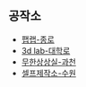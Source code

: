
## 공작소
  - [팹랩-종로](https://www.facebook.com/fablabseoul)
  - [3d lab-대학로](https://www.facebook.com/CKL3DLab)
  - [무한상상실-과천](https://www.facebook.com/groups/imaking)
  - [셀프제작소-수원](https://www.facebook.com/selfmakingstudio)
